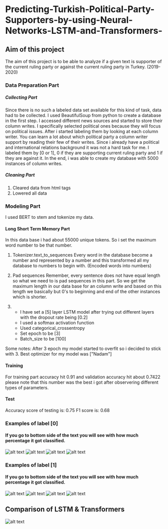 # Predicting-Turkish-Political-Party-Supporters-by-using-Neural-Networks-LSTM-and-Transformers-
## Aim of this project

The aim of this project is to be able to analyze if a given text is supporter of the current ruling party or against the current ruling party in Turkey. (2019-2020)

### Data Preparation Part
##### Collecting Part

Since there is no such a labeled data set available for this kind of task, data had to be collected. I used BeautifulSoup from python to create a database in the first step.
I accessed different news sources and started to store their column writes. I specifically selected political ones because they will focus on political issues. After i started labeling them by looking at each column writer. You can learn a lot about which political party a column writer support by reading their few of their writes. Since i already have a political and international relations background it was not a hard task for me. I labeled them by [0 or 1], 0 if they are supporting current ruling party and 1 if they are against it. In the end, i was able to create my database with 5000 instances of column writes. 

##### Cleaning Part

1) Cleared data from html tags 
2) Lowered all data

### Modeling Part

I used BERT to stem and tokenize my data.

#### Long Short Term Memory Part

In this data base i had about 55000 unique tokens. So i set the maximum word number to be that number.

1) Tokenizer.text_to_sequences
 Every word in the database become a number and represented by a number and this transformed all my database to numbers to begin with. (Encoded words into numbers)

2) Pad sequences
  Remember, every sentence does not have equal length so what we need to is pad sequences in this part.
So we get the maximum length in our data base for an column write and based on this length we basically but 0's to beginning and end of the      other instances which is shorter. 
 

3) - I have set a [5] layer LSTM model after trying out different layers with the dropout rate being [0.2]
   - I used a softmax activation function
   - Used categorical_crossentropy
   - Set epoch to be [3]
   - Batch_size to be [100]
   
Some notes: After 3 epoch my model started to overfit so i decided to stick with 3. Best optimizer for my model was ["Nadam"]

#### Training

For training part accuracy hit 0.91 and validation accuracy hit about 0.7422 please note that this number was the best i got after observering different types of parameters.

#### Test

Accuracy score of testing is: 0.75
F1 score is: 0.68

### Examples of label [0]
#### If you go to bottom side of the text you will see with how much percentage it got classified.
![alt text](https://i.imgur.com/ZPRZr44.jpg)
![alt text](https://i.imgur.com/cUJ2UOf.png)
![alt text](https://i.imgur.com/fqpsgzH.jpg)
![alt text](https://i.imgur.com/MJumxkT.png)

### Examples of label [1]
#### If you go to bottom side of the text you will see with how much percentage it got classified.
![alt text](https://i.imgur.com/hG8Bs4g.png)
![alt text](https://i.imgur.com/ksXNsQF.png)
![alt text](https://i.imgur.com/OiaZtVR.png)
![alt text](https://i.imgur.com/V8zxot6.png)

## Comparison of LSTM & Transformers
![alt text](https://i.imgur.com/GrMgeg8.png)
